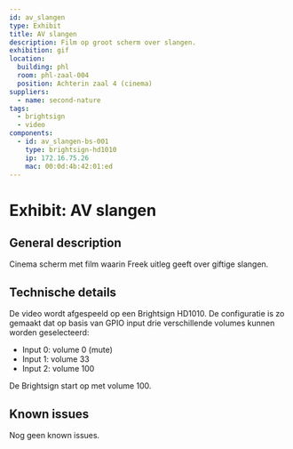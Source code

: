 ```yaml
---
id: av_slangen
type: Exhibit
title: AV slangen
description: Film op groot scherm over slangen.
exhibition: gif
location:
  building: phl
  room: phl-zaal-004
  position: Achterin zaal 4 (cinema)
suppliers:
  - name: second-nature
tags:
  - brightsign
  - video
components:
  - id: av_slangen-bs-001
    type: brightsign-hd1010
    ip: 172.16.75.26
    mac: 00:0d:4b:42:01:ed
---
```


# Exhibit: AV slangen

## General description

Cinema scherm met film waarin Freek uitleg geeft over giftige slangen.

## Technische details

De video wordt afgespeeld op een Brightsign HD1010. De configuratie is zo gemaakt dat op basis van GPIO input drie verschillende volumes kunnen worden geselecteerd:
* Input 0: volume 0 (mute)
* Input 1: volume 33
* Input 2: volume 100

De Brightsign start op met volume 100. 

## Known issues

Nog geen known issues.
